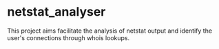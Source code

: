 # netstat_analyser
This project aims facilitate the analysis of netstat output and identify the user's connections through whois lookups.
